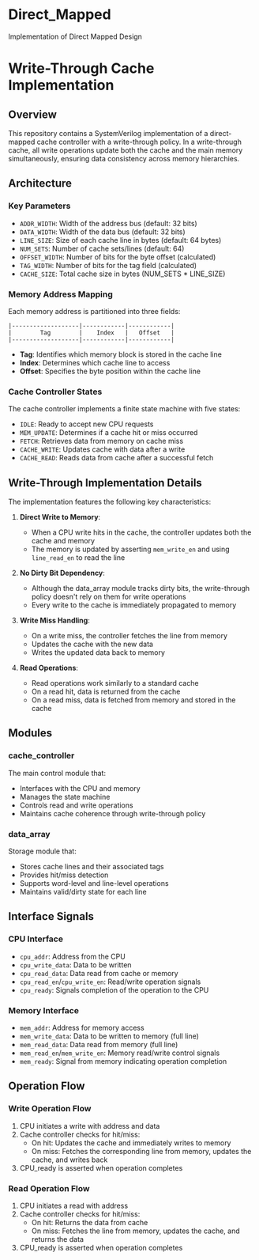 # Direct_Mapped
Implementation of Direct Mapped Design
# Write-Through Cache Implementation

## Overview
This repository contains a SystemVerilog implementation of a direct-mapped cache controller with a write-through policy. In a write-through cache, all write operations update both the cache and the main memory simultaneously, ensuring data consistency across memory hierarchies.

## Architecture

### Key Parameters
- `ADDR_WIDTH`: Width of the address bus (default: 32 bits)
- `DATA_WIDTH`: Width of the data bus (default: 32 bits)
- `LINE_SIZE`: Size of each cache line in bytes (default: 64 bytes)
- `NUM_SETS`: Number of cache sets/lines (default: 64)
- `OFFSET_WIDTH`: Number of bits for the byte offset (calculated)
- `TAG_WIDTH`: Number of bits for the tag field (calculated)
- `CACHE_SIZE`: Total cache size in bytes (NUM_SETS * LINE_SIZE)

### Memory Address Mapping
Each memory address is partitioned into three fields:
```
|-------------------|------------|------------|
|        Tag        |    Index   |   Offset   |
|-------------------|------------|------------|
```
- **Tag**: Identifies which memory block is stored in the cache line
- **Index**: Determines which cache line to access
- **Offset**: Specifies the byte position within the cache line

### Cache Controller States
The cache controller implements a finite state machine with five states:
- `IDLE`: Ready to accept new CPU requests
- `MEM_UPDATE`: Determines if a cache hit or miss occurred
- `FETCH`: Retrieves data from memory on cache miss
- `CACHE_WRITE`: Updates cache with data after a write
- `CACHE_READ`: Reads data from cache after a successful fetch

## Write-Through Implementation Details

The implementation features the following key characteristics:

1. **Direct Write to Memory**: 
   - When a CPU write hits in the cache, the controller updates both the cache and memory
   - The memory is updated by asserting `mem_write_en` and using `line_read_en` to read the line

2. **No Dirty Bit Dependency**:
   - Although the data_array module tracks dirty bits, the write-through policy doesn't rely on them for write operations
   - Every write to the cache is immediately propagated to memory

3. **Write Miss Handling**:
   - On a write miss, the controller fetches the line from memory
   - Updates the cache with the new data
   - Writes the updated data back to memory

4. **Read Operations**:
   - Read operations work similarly to a standard cache
   - On a read hit, data is returned from the cache
   - On a read miss, data is fetched from memory and stored in the cache

## Modules

### cache_controller
The main control module that:
- Interfaces with the CPU and memory
- Manages the state machine
- Controls read and write operations
- Maintains cache coherence through write-through policy

### data_array
Storage module that:
- Stores cache lines and their associated tags
- Provides hit/miss detection
- Supports word-level and line-level operations
- Maintains valid/dirty state for each line

## Interface Signals

### CPU Interface
- `cpu_addr`: Address from the CPU
- `cpu_write_data`: Data to be written
- `cpu_read_data`: Data read from cache or memory
- `cpu_read_en`/`cpu_write_en`: Read/write operation signals
- `cpu_ready`: Signals completion of the operation to the CPU

### Memory Interface
- `mem_addr`: Address for memory access
- `mem_write_data`: Data to be written to memory (full line)
- `mem_read_data`: Data read from memory (full line)
- `mem_read_en`/`mem_write_en`: Memory read/write control signals
- `mem_ready`: Signal from memory indicating operation completion

## Operation Flow

### Write Operation Flow
1. CPU initiates a write with address and data
2. Cache controller checks for hit/miss:
   - On hit: Updates the cache and immediately writes to memory
   - On miss: Fetches the corresponding line from memory, updates the cache, and writes back
3. CPU_ready is asserted when operation completes

### Read Operation Flow
1. CPU initiates a read with address
2. Cache controller checks for hit/miss:
   - On hit: Returns the data from cache
   - On miss: Fetches the line from memory, updates the cache, and returns the data
3. CPU_ready is asserted when operation completes

